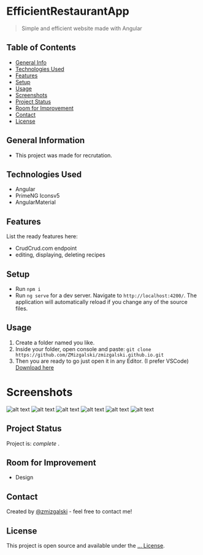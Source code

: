 # EfficientRestaurantApp
> Simple and efficient website made with Angular

## Table of Contents
* [General Info](#general-information)
* [Technologies Used](#technologies-used)
* [Features](#features)
* [Setup](#setup)
* [Usage](#usage)
* [Screenshots](#screenshots)
* [Project Status](#project-status)
* [Room for Improvement](#room-for-improvement)
* [Contact](#contact)
* [License](#license)

## General Information
- This project was made for recrutation.

## Technologies Used
- Angular
- PrimeNG Iconsv5
- AngularMaterial

## Features
List the ready features here:
- CrudCrud.com endpoint
- editing, displaying, deleting recipes

## Setup
- Run `npm i`
- Run `ng serve` for a dev server. Navigate to `http://localhost:4200/`. The application will automatically reload if you change any of the source files.

## Usage
1. Create a folder named you like.
2. Inside your folder, open console and paste: `git clone https://github.com/ZMizgalski/zmizgalski.github.io.git`
3. Then you are ready to go just open it in any Editor. (I prefer VSCode) [Download here](https://code.visualstudio.com/)

# Screenshots

![alt text](https://github.com/ZMizgalski/zmizgalski.github.io/blob/main/imgs/1.png)
![alt text](https://github.com/ZMizgalski/zmizgalski.github.io/blob/main/imgs/2.png)
![alt text](https://github.com/ZMizgalski/zmizgalski.github.io/blob/main/imgs/3.png)
![alt text](https://github.com/ZMizgalski/zmizgalski.github.io/blob/main/imgs/4.png)
![alt text](https://github.com/ZMizgalski/zmizgalski.github.io/blob/main/imgs/5.png)
![alt text](https://github.com/ZMizgalski/zmizgalski.github.io/blob/main/imgs/6.png)

## Project Status
Project is:  _complete_ .

## Room for Improvement
- Design

## Contact
Created by [@zmizgalski](https://zmizgalski.github.io/) - feel free to contact me!

## License
This project is open source and available under the [... License](https://github.com/ZMizgalski/zmizgalski.github.io/blob/main/LICENSE).

